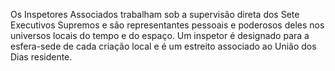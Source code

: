 ﻿Os Inspetores Associados trabalham sob a supervisão direta dos Sete Executivos Supremos e são representantes pessoais e poderosos deles nos universos locais do tempo e do espaço. Um inspetor é designado para a esfera-sede de cada criação local e é um estreito associado ao União dos Dias residente.